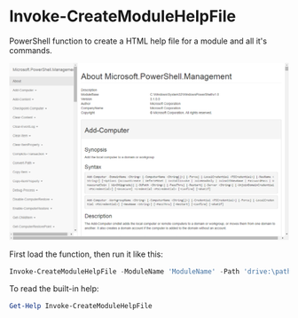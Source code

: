 Invoke-CreateModuleHelpFile
===========================

PowerShell function to create a HTML help file for a module and all it's commands.

![Screenshot](screenshot.png)

First load the function, then run it like this:

```powershell
Invoke-CreateModuleHelpFile -ModuleName 'ModuleName' -Path 'drive:\path\to\save.html'
```

To read the built-in help:

```powershell
Get-Help Invoke-CreateModuleHelpFile
```